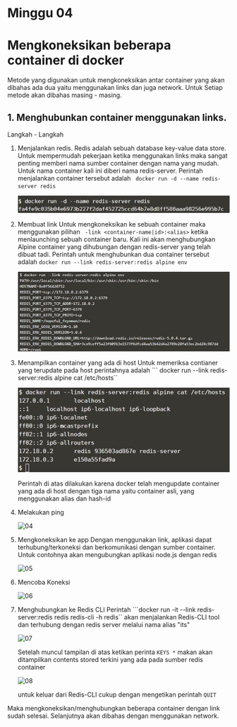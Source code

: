 # Minggu 04

# Mengkoneksikan beberapa container di docker

Metode yang digunakan untuk mengkoneksikan antar container yang akan dibahas ada dua yaitu menggunakan links dan juga network. Untuk Setiap metode akan dibahas masing - masing.

## 1. Menghubunkan container menggunakan links.

Langkah - Langkah 

1.  Menjalankan redis. 
    Redis adalah sebuah database key-value data store. Untuk mempermudah pekerjaan ketika menggunakan links maka sangat penting memberi nama sumber container dengan nama yang mudah. Untuk nama container kali ini diberi nama redis-server. Perintah menjalankan container tersebut adalah ``` docker run -d --name redis-server redis```

    ![01](images/link/1.png)

2.  Membuat link
    Untuk mengkoneksikan ke sebuah container maka menggunakan pilihan ``` -link <container-name|id>:<alias>``` ketika menlaunching sebuah container baru. Kali ini akan menghubungkan Alpine container yang dihubungan dengan redis-server yang telah dibuat tadi. Perintah untuk menghubunkan dua container tersebut adalah ```docker run --link redis-server:redis alpine env```

    ![02](images/link/2.png)

3.  Menampilkan container yang ada di host
    Untuk memeriksa contianer yang terupdate pada host perintahnya adalah ``` docker run --link redis-server:redis alpine cat /etc/hosts``

    ![03](images/link/3.png)

    Perintah di atas dilakukan karena docker telah mengupdate container yang ada di host dengan tiga nama yaitu container asli, yang menggunakan alias dan hash-id

4.  Melakukan ping
    
    ![04](images/link/04.png)

5.  Mengkoneksikan ke app
    Dengan menggunakan link, aplikasi dapat terhubung/terkoneksi dan berkomunikasi dengan sumber container. Untuk contohnya akan mengubungkan aplikasi node.js dengan redis 

    ![05](images/link/05.png)

6.  Mencoba Koneksi

    ![06](images/link/06.png)

7.  Menghubungkan ke Redis CLI
    Perintah ```docker run -it --link redis-server:redis redis redis-cli -h redis`` akan menjalankan Redis-CLI tool dan terhubung dengan redis server melalui nama alias "its"

    ![07](images/link/07.png)

    Setelah muncul tampilan di atas ketikan perinta ```KEYS *``` makan akan ditampilkan contents stored terkini yang ada pada sumber redis container 
    
    ![08](images/link/08.png)

    untuk keluar dari Redis-CLI cukup dengan mengetikan perintah ```QUIT```

Maka mengkoneksikan/menghubungkan beberapa container dengan link sudah selesai.
Selanjutnya akan dibahas dengan menggunakan network.